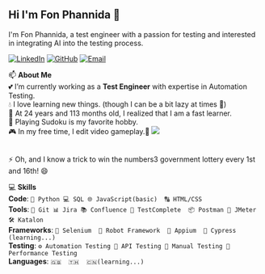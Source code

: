 ## Hi I'm Fon Phannida 👋
I'm Fon Phannida, a test engineer with a passion for testing and interested in integrating AI into the testing process.

<a href="https://www.linkedin.com/in/fonphannida" target="_blank"><img src="https://img.shields.io/badge/LinkedIn-0A66C2?style=logo=linkedin&logoColor=white" alt="LinkedIn" /></a> <a href="https://github.com/FonPhannida" target="_blank"><img src="https://img.shields.io/badge/GitHub-181717?style=logo=github&logoColor=white" alt="GitHub" /></a> <a href="mailto:fon.phannida@gmail.com" target="_blank">
  <img src="https://img.shields.io/badge/Email-D14836?style=logo=gmail&logoColor=white" alt="Email" />
</a>




📫 **About Me**
<br>💕 I’m currently working as a **Test Engineer** with expertise in Automation Testing.
<br>💧 I love learning new things. (though I can be a bit lazy at times 🤔)
<br>🙊 At 24 years and 113 months old, I realized that I am a fast learner.
<br>🧩 Playing Sudoku is my favorite hobby.
<br>🎮 In my free time, I edit video gameplay.🌚 <a href="https://www.tiktok.com/@il0vepeachtea" target="_blank">
  <img src="https://img.shields.io/badge/TikTok-000000?style=logo=tiktok&logoColor=white"   />
</a>

<br>⚡ Oh, and I know a trick to win the numbers3 government lottery every 1st and 16th! 😄

💻 **Skills**
<br>**Code**: `🐍 Python 💻 SQL 🌐 JavaScript(basic)  🔠 HTML/CSS`
<br>**Tools**: `🧰 Git 📊 Jira 📚 Confluence 🧪 TestComplete  📦 Postman 🚥 JMeter 🛠️ Katalon`
<br>**Frameworks**: `🔧 Selenium  🤖 Robot Framework  📱 Appium  🔬 Cypress (learning...)`
<br>**Testing**:  `⚙️ Automation Testing 🔌 API Testing 📝 Manual Testing 🚀 Performance Testing`
<br>**Languages**:  `🇬🇧  🇹🇭  🇨🇳(learning...)`



